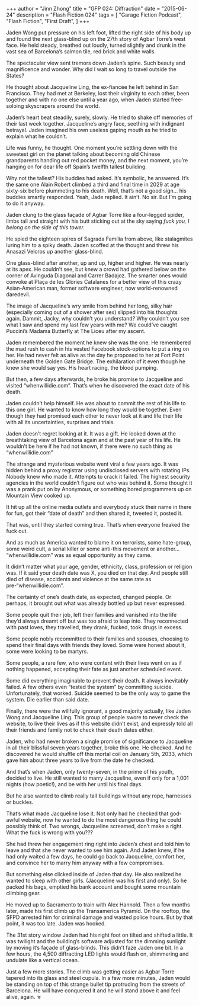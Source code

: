 +++
author = "Jinn Zhong"
title = "GFP 024: Diffraction"
date = "2015-06-24"
description = "Flash Fiction 024"
tags = [
    "Garage Fiction Podcast",
    "Flash Fiction",
    "First Draft",
]
+++

Jaden Wong put pressure on his left foot, lifted the right side of his body up and found the next glass-blind up on the 27th story of Agbar Torre’s west face. He held steady, breathed out loudly, turned slightly and drunk in the vast sea of Barcelona’s salmon tile, red brick and white walls.

The spectacular view sent tremors down Jaden’s spine. Such beauty and magnificence and wonder. Why did I wait so long to travel outside the States? 

He thought about Jacqueline Ling, the ex-fiancée he left behind in San Francisco. They had met at Berkeley, lost their virginity to each other, been together and with no one else until a year ago, when Jaden started free-soloing skyscrapers around the world.

Jaden’s heart beat steadily, surely, slowly. He tried to shake off memories of their last week together. Jacqueline’s angry face, seething with indignant betrayal. Jaden imagined his own useless gaping mouth as he tried to explain what he couldn’t.

Life was funny, he thought. One moment you’re settling down with the sweetest girl on the planet talking about becoming old Chinese grandparents handing out red pocket money, and the next moment, you’re hanging on for dear life off Spain’s twelfth tallest building.

Why not the tallest? His buddies had asked. It’s symbolic, he answered. It’s the same one Alain Robert climbed a third and final time in 2029 at age sixty-six before plummeting to his death. Well, that’s not a good sign... his buddies smartly responded. Yeah, Jade replied. It ain’t. No sir. But I’m going to do it anyway.

Jaden clung to the glass façade of Agbar Torre like a four-legged spider, limbs tall and straight with his butt sticking out at the sky saying _fuck you, I belong on the side of this tower._

He spied the eighteen spires of Sagrada Família from above, like stalagmites luring him to a spiky death. Jaden scoffed at the thought and threw his Anasazi Velcros up another glass-blind.

One glass-blind after another, up and up, higher and higher. He was nearly at its apex. He couldn’t see, but knew a crowd had gathered below on the corner of Avinguda Diagonal and Carrer Badajoz. The smarter ones would convoke at Plaça de les Glòries Catalanes for a better view of this crazy Asian-American man, former software engineer, now world-renowned daredevil. 

The image of Jacqueline’s wry smile from behind her long, silky hair (especially coming out of a shower after sex) slipped into his thoughts again. Dammit, Jacky, why couldn’t you understand? Why couldn’t you see what I saw and spend my last few years with me? We could’ve caught Puccini’s Madama Butterfly at The Liceu after my ascent.

Jaden remembered the moment he knew she was the one. He remembered the mad rush to cash in his vested Facebook stock-options to put a ring on her. He had never felt as alive as the day he proposed to her at Fort Point underneath the Golden Gate Bridge. The exhilaration of it even though he knew she would say yes. His heart racing, the blood pumping. 

But then, a few days afterwards, he broke his promise to Jacqueline and visited “whenwillidie.com”. That’s when he discovered the exact date of his death.

Jaden couldn’t help himself. He was about to commit the rest of his life to this one girl. He wanted to know how long they would be together. Even though they had promised each other to never look at it and life their life with all its uncertainties, surprises and trials. 

Jaden doesn’t regret looking at it. It was a gift. He looked down at the breathtaking view of Barcelona again and at the past year of his life. He wouldn’t be here if he had not known, if there were no such thing as “whenwillidie.com”

The strange and mysterious website went viral a few years ago. It was hidden behind a proxy registrar using undisclosed servers with rotating IPs. Nobody knew who made it. Attempts to crack it failed. The highest security agencies in the world couldn’t figure out who was behind it. Some thought it was a prank put on by Anonymous, or something bored programmers up on Mountain View cooked up.

It hit up all the online media outlets and everybody stuck their name in there for fun, got their “date of death” and then shared it, tweeted it, posted it.

That was, until they started coming true. That’s when everyone freaked the fuck out. 

And as much as America wanted to blame it on terrorists, some hate-group, some weird cult, a serial killer or some anti-this movement or another... “whenwillidie.com” was as equal opportunity as they came.

It didn’t matter what your age, gender, ethnicity, class, profession or religion was. If it said your death date was X, you died on that day. And people still died of disease, accidents and violence at the same rate as pre-“whenwillidie.com”.

The certainty of one’s death date, as expected, changed people. Or perhaps, it brought out what was already bottled up but never expressed.

Some people quit their job, left their families and vanished into the life they’d always dreamt off but was too afraid to leap into. They reconnected with past loves, they travelled, they drank, fucked, took drugs in excess.

Some people nobly recommitted to their families and spouses, choosing to spend their final days with friends they loved. Some were honest about it, some were looking to be martyrs. 

Some people, a rare few, who were content with their lives went on as if nothing happened, accepting their fate as just another scheduled event.

Some did everything imaginable to prevent their death. It always inevitably failed. A few others even “tested the system” by committing suicide. Unfortunately, that worked. Suicide seemed to be the only way to game the system. Die earlier than said date.

Finally, there were the willfully ignorant, a good majority actually, like Jaden Wong and Jacqueline Ling. This group of people swore to never check the website, to live their lives as if this website didn’t exist, and expressly told all their friends and family not to check their death dates either.

Jaden, who had never broken a single promise of significance to Jacqueline in all their blissful seven years together, broke this one. He checked. And he discovered he would shuffle off this mortal coil on January 5th, 2033, which gave him about three years to live from the date he checked.

And that’s when Jaden, only twenty-seven, in the prime of his youth, decided to live. He still wanted to marry Jacqueline, even if only for a 1,001 nights (how poetic!), and be with her until his final days. 

But he also wanted to climb really tall buildings without any rope, harnesses or buckles.

That’s what made Jacqueline lose it. Not only had he checked that god-awful website, now he wanted to do the most dangerous thing he could possibly think of. Two wrongs, Jacqueline screamed, don’t make a right. What the fuck is wrong with you???

She had threw her engagement ring right into Jaden’s chest and told him to leave and that she never wanted to see him again. And Jaden knew, if he had only waited a few days, he could go back to Jacqueline, comfort her, and convince her to marry him anyway with a few compromises.

But something else clicked inside of Jaden that day. He also realized he wanted to sleep with other girls. (Jacqueline was his first and only). So he packed his bags, emptied his bank account and bought some mountain climbing gear.

He moved up to Sacramento to train with Alex Hannold. Then a few months later, made his first climb up the Transamerica Pyramid. On the rooftop, the SFPD arrested him for criminal damage and wasted police hours. But by that point, it was too late. Jaden was hooked.

The 31st story window Jaden had his right foot on tilted and shifted a little. It was twilight and the building’s software adjusted for the dimming sunlight by moving it’s façade of glass-blinds. This didn’t faze Jaden one bit. In a few hours, the 4,500 diffracting LED lights would flash on, shimmering and undulate like a vertical ocean.

Just a few more stories. The climb was getting easier as Agbar Torre tapered into its glass and steel cupula. In a few more minutes, Jaden would be standing on top of this strange bullet tip protruding from the streets of Barcelona. He will have conquered it and he will stand above it and feel alive, again. ☣

